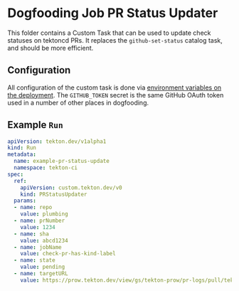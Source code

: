 # Dogfooding Job PR Status Updater

This folder contains a Custom Task that can be used to update check statuses on tektoncd PRs. It replaces the
`github-set-status` catalog task, and should be more efficient.

## Configuration

All configuration of the custom task is done via [environment variables on the deployment](./config/500-controller.yaml).
The `GITHUB_TOKEN` secret is the same GitHub OAuth token used in a number of other places in dogfooding.

## Example `Run`

```yaml
apiVersion: tekton.dev/v1alpha1
kind: Run
metadata:
  name: example-pr-status-update
  namespace: tekton-ci
spec:
  ref:
    apiVersion: custom.tekton.dev/v0
    kind: PRStatusUpdater
  params:
  - name: repo
    value: plumbing
  - name: prNumber
    value: 1234
  - name: sha
    value: abcd1234
  - name: jobName
    value: check-pr-has-kind-label
  - name: state
    value: pending
  - name: targetURL
    value: https://prow.tekton.dev/view/gs/tekton-prow/pr-logs/pull/tektoncd_plumbing/1185/check-pr-has-kind-label/1564708061786935296
```
